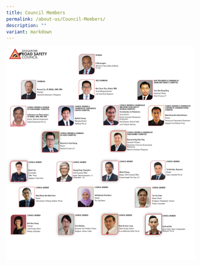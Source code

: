 ```yaml
---
title: Council Members
permalink: /about-us/Council-Members/
description: ""
variant: markdown
---
```

![](/images/Org_Chart_v7.jpg)
![](/images/srsc_org_chart_v6_2.jpg)